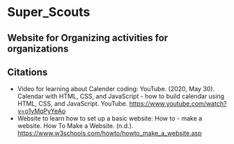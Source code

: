 # Super_Scouts
## Website for Organizing activities for organizations


## Citations
- Video for learning about Calender coding:
   YouTube. (2020, May 30). Calendar with HTML, CSS, and JavaScript - how to build calendar using HTML, CSS, and JavaScript. YouTube. https://www.youtube.com/watch?v=o1yMqPyYeAo
- Website to learn how to set up a basic website:
   How to - make a website. How To Make a Website. (n.d.). https://www.w3schools.com/howto/howto_make_a_website.asp 
